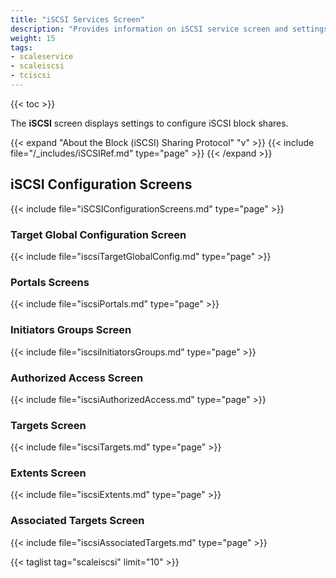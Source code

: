 ```yaml
---
title: "iSCSI Services Screen"
description: "Provides information on iSCSI service screen and settings."
weight: 15
tags:
- scaleservice
- scaleiscsi
- tciscsi
---
```


{{< toc >}}

The **iSCSI** screen displays settings to configure iSCSI block shares.

{{< expand "About the Block (iSCSI) Sharing Protocol" "v" >}}
{{< include file="/_includes/iSCSIRef.md" type="page" >}}
{{< /expand >}}

## iSCSI Configuration Screens

{{< include file="iSCSIConfigurationScreens.md" type="page" >}}

### Target Global Configuration Screen

{{< include file="iscsiTargetGlobalConfig.md" type="page" >}}

### Portals Screens

{{< include file="iscsiPortals.md" type="page" >}}

### Initiators Groups Screen

{{< include file="iscsiInitiatorsGroups.md" type="page" >}}

### Authorized Access Screen

{{< include file="iscsiAuthorizedAccess.md" type="page" >}}

### Targets Screen

{{< include file="iscsiTargets.md" type="page" >}}

### Extents Screen

{{< include file="iscsiExtents.md" type="page" >}}

### Associated Targets Screen

{{< include file="iscsiAssociatedTargets.md" type="page" >}}

{{< taglist tag="scaleiscsi" limit="10" >}}
